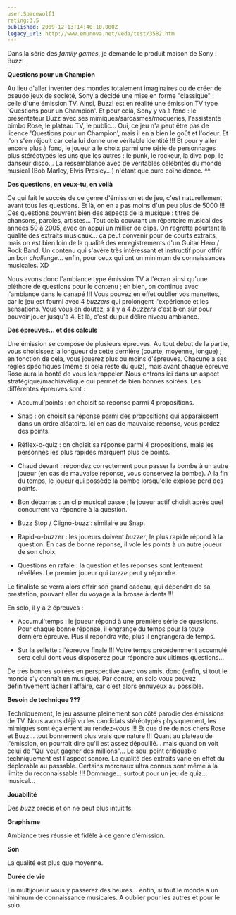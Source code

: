 ```yaml
---
user:Spacewolf1
rating:3.5
published: 2009-12-13T14:40:10.000Z
legacy_url: http://www.emunova.net/veda/test/3582.htm
---
```

Dans la série des _family games_, je demande le produit maison de Sony : Buzz!  

  

**Questions pour un Champion**  

Au lieu d'aller inventer des mondes totalement imaginaires ou de créer de pseudo jeux de société, Sony a décidé une mise en forme "classique" : celle d'une émission TV. Ainsi, Buzz! est en réalité une émission TV type 'Questions pour un Champion'. Et pour cela, Sony y va à fond : le présentateur Buzz avec ses mimiques/sarcasmes/moqueries, l'assistante bimbo Rose, le plateau TV, le public... Oui, ce jeu n'a peut être pas de licence 'Questions pour un Champion', mais il en a bien le goût et l'odeur. Et l'on s'en réjouit car cela lui donne une véritable identité !!! Et pour y aller encore plus à fond, le joueur a le choix parmi une série de personnages plus stéréotypés les uns que les autres : le punk, le rockeur, la diva pop, le danseur disco... La ressemblance avec de véritables célébrités du monde musical (Bob Marley, Elvis Presley...) n'étant que pure coïncidence. ^^  

  

**Des questions, en veux-tu, en voilà**  

Ce qui fait le succès de ce genre d'émission et de jeu, c'est naturellement avant tous les questions. Et là, on en a pas moins d'un peu plus de 5000 !!! Ces questions couvrent bien des aspects de la musique : titres de chansons, paroles, artistes... Tout cela couvrant un répertoire musical des années 50 à 2005, avec en appui un millier de clips. On regrette pourtant la qualité des extraits musicaux... ça peut convenir pour de courts extraits, mais on est bien loin de la qualité des enregistrements d'un Guitar Hero / Rock Band. Un contenu qui s'avère très intéressant et instructif pour offrir un bon _challenge_... enfin, pour ceux qui ont un minimum de connaissances musicales. XD  

Nous avons donc l'ambiance type émission TV à l'écran ainsi qu'une pléthore de questions pour le contenu ; eh bien, on continue avec l'ambiance dans le canapé !!! Vous pouvez en effet oublier vos manettes, car le jeu est fourni avec 4 _buzzers_ qui prolongent l'expérience et les sensations. Vous vous en doutez, s'il y a 4 _buzzers_ c'est bien sûr pour pouvoir jouer jusqu'à 4\. Et là, c'est du pur délire niveau ambiance.  

  

**Des épreuves... et des calculs**  

Une émission se compose de plusieurs épreuves. Au tout début de la partie, vous choisissez la longueur de cette dernière (courte, moyenne, longue) ; en fonction de cela, vous jouerez plus ou moins d'épreuves. Chacune a ses règles spécifiques (même si cela reste du quiz), mais avant chaque épreuve Rose aura la bonté de vous les rappeler. Nous entrons ici dans un aspect stratégique/machiavélique qui permet de bien bonnes soirées. Les différentes épreuves sont :  


  

* Accumul'points : on choisit sa réponse parmi 4 propositions.  

* Snap : on choisit sa réponse parmi des propositions qui apparaissent dans un ordre aléatoire. Ici en cas de mauvaise réponse, vous perdez des points.  

* Réflex-o-quiz : on choisit sa réponse parmi 4 propositions, mais les personnes les plus rapides marquent plus de points.  

* Chaud devant : répondez correctement pour passer la bombe à un autre joueur (en cas de mauvaise réponse, vous conservez la bombe). A la fin du temps, le joueur qui possède la bombe lorsqu'elle explose perd des points.  

* Bon débarras : un clip musical passe ; le joueur actif choisit après quel concurrent va répondre à la question.  

* Buzz Stop / Cligno-buzz : similaire au Snap.  

* Rapid-o-buzzer : les joueurs doivent _buzzer_, le plus rapide répond à la question. En cas de bonne réponse, il vole les points à un autre joueur de son choix.  

* Questions en rafale : la question et les réponses sont lentement révélées. Le premier joueur qui _buzze_ peut y répondre.  

  

Le finaliste se verra alors offrir son grand cadeau, qui dépendra de sa prestation, pouvant aller du voyage à la brosse à dents !!!  

  

En solo, il y a 2 épreuves :  


  

* Accumul'temps : le joueur répond à une première série de questions. Pour chaque bonne réponse, il engrange du temps pour la toute dernière épreuve. Plus il répondra vite, plus il engrangera de temps.  

* Sur la sellette : l'épreuve finale !!! Votre temps précédemment accumulé sera celui dont vous disposerez pour répondre aux ultimes questions...  

  

De très bonnes soirées en perspective avec vos amis, donc (enfin, si tout le monde s'y connaît en musique). Par contre, en solo vous pouvez définitivement lâcher l'affaire, car c'est alors ennuyeux au possible.  

  

**Besoin de technique ???**  

Techniquement, le jeu assume pleinement son côté parodie des émissions de TV. Nous avons déjà vu les candidats stéréotypés physiquement, les mimiques sont également au rendez-vous !!! Et que dire de nos chers Rose et Buzz... tout bonnement plus vrais que nature !!! Quant au plateau de l'émission, on pourrait dire qu'il est assez dépouillé... mais quand on voit celui de "Qui veut gagner des millions"... Le seul point critiquable techniquement est l'aspect sonore. La qualité des extraits varie en effet du déplorable au passable. Certains morceaux ultra connus sont même à la limite du reconnaissable !!! Dommage... surtout pour un jeu de quiz... musical...  

  

  

**Jouabilité**  

Des _buzz_ précis et on ne peut plus intuitifs.  

**Graphisme**  

Ambiance très réussie et fidèle à ce genre d'émission.  

**Son**  

La qualité est plus que moyenne.  

**Durée de vie**  

En multijoueur vous y passerez des heures... enfin, si tout le monde a un minimum de connaissance musicales. A oublier pour les autres et pour le solo.